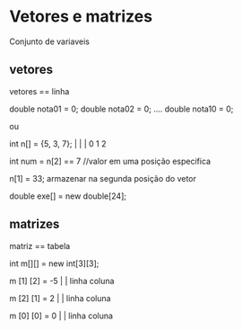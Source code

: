 # Vetores e matrizes

Conjunto de variaveis

## vetores

vetores == linha

double nota01 = 0;
double nota02 = 0;
....
double nota10 = 0;

ou

int n[] = {5, 3, 7};
           |  |  |
           0  1  2  

int num = n[2] == 7 //valor em uma posição especifica


n[1] = 33; armazenar na segunda posição do vetor

double exe[] = new double[24];



## matrizes

matriz == tabela 

int m[][] = new int[3][3];

 m [1]   [2] = -5
    |     |
  linha coluna

 m [2]   [1] = 2
    |     |
  linha coluna

 m [0]   [0] = 0
    |     |
  linha coluna
